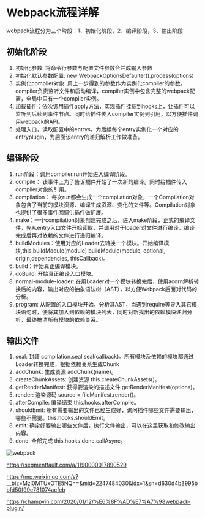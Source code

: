 
# Webpack流程详解

webpack流程分为三个阶段：1、初始化阶段，2、编译阶段，3、输出阶段

## 初始化阶段

1. 初始化参数: 将命令行参数与配置文件参数合并成输入参数
2. 初始化默认参数配置: new WebpackOptionsDefaulter().process(options)
3. 实例化compiler对象: 用上一步得到的参数作为实例化complier的参数。compiler负责监听文件和启动编译，compiler实例中包含完整的webpack配置，全局中只有一个compiler实例。
4. 加载插件：依次调用插件apply方法，实现插件挂载到hooks上，让插件可以监听到后续到事件节点。同时给插件传入compiler实例到引用，以方便插件调用webpack的API。
5. 处理入口，读取配置中的entrys，为后续每个entry实例化一个对应的entryplugin，为后面该entry的递归解析工作做准备。

## 编译阶段

1. run阶段：调用compiler.run开始进入编译阶段。
2. compile： 该事件上为了告诉插件开始了一次新的编译。同时给插件传入compiler对象的引用。
3. compilation： 每次run都会生成一个compilation对象，一个Compilation对象包含了当前的模块资源、编译生成资源、变化的文件等。Compilation对象也提供了很多事件回调供插件做扩展。
4. make：一个compilation对象创建完成之后，进入make阶段，正式的编译文件，先从entry入口文件开始读取，并调用对于loader对文件进行编译，编译完成后再对依赖的文件进行递归编译。
5. buildModules：使用对应的Loader去转换一个模块。开始编译模块,this.buildModule(module)  buildModule(module, optional, origin,dependencies, thisCallback)。
6. build：开始真正编译模块。
7. doBuild: 开始真正编译入口模块。
8. normal-module-loader: 在用Loader对一个模块转换完后，使用acorn解析转换后的内容，输出对应的抽象语法树（AST），以方便Webpack后面对代码的分析。
9. program: 从配置的入口模块开始，分析其AST，当遇到require等导入其它模块语句时，便将其加入到依赖的模块列表，同时对新找出的依赖模块递归分析，最终搞清所有模块的依赖关系。

## 输出文件

1. seal: 封装 compilation.seal seal(callback)。所有模块及依赖的模块都通过Loader转换完成，根据依赖关系生成Chunk
2. addChunk: 生成资源 addChunk(name)。
3. createChunkAssets: 创建资源 this.createChunkAssets()。
4. getRenderManifest: 获得要渲染的描述文件 getRenderManifest(options)。
5. render: 渲染源码 source = fileManifest.render()。
6. afterCompile: 编译结束   this.hooks.afterCompile。
7. shouldEmit: 所有需要输出的文件已经生成好，询问插件哪些文件需要输出，哪些不需要。this.hooks.shouldEmit。
8. emit: 确定好要输出哪些文件后，执行文件输出，可以在这里获取和修改输出内容。
9. done: 全部完成     this.hooks.done.callAsync。

![webpack](https://champyin.com/images/webpack-basic-flow.png)

<https://segmentfault.com/a/1190000017890529>

<https://mp.weixin.qq.com/s?__biz=MzI0MTUxOTE5NQ==&mid=2247484030&idx=1&sn=d630d4b3995bbfd50f99e781074acfeb>

<https://champyin.com/2020/01/12/%E6%8F%AD%E7%A7%98webpack-plugin/>
